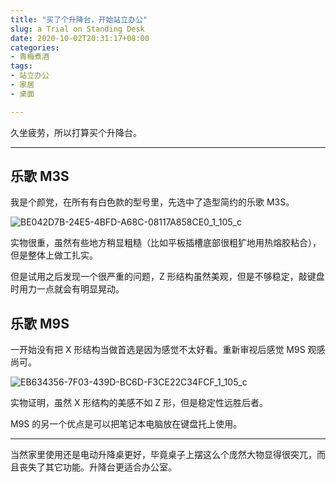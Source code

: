 ```yaml
---
title: "买了个升降台，开始站立办公"
slug: a Trial on Standing Desk
date: 2020-10-02T20:31:17+08:00
categories:
- 青梅煮酒
tags:
- 站立办公
- 家居
- 桌面

---
```


久坐疲劳，所以打算买个升降台。

------

## 乐歌 M3S

我是个颜党，在所有有白色款的型号里，先选中了造型简约的乐歌 M3S。

![BE042D7B-24E5-4BFD-A68C-08117A858CE0_1_105_c](https://raw.githubusercontent.com/xbot/image-hosting/master/blog/2020-10-02-20-44-40-BE042D7B-24E5-4BFD-A68C-08117A858CE0_1_105_c.jpeg)

实物很重，虽然有些地方稍显粗糙（比如平板插槽底部很粗犷地用热熔胶粘合），但是整体上做工扎实。

但是试用之后发现一个很严重的问题，Z 形结构虽然美观，但是不够稳定，敲键盘时用力一点就会有明显晃动。

## 乐歌 M9S

一开始没有把 X 形结构当做首选是因为感觉不太好看。重新审视后感觉 M9S 观感尚可。

![EB634356-7F03-439D-BC6D-F3CE22C34FCF_1_105_c](https://raw.githubusercontent.com/xbot/image-hosting/master/blog/2020-10-02-20-54-50-EB634356-7F03-439D-BC6D-F3CE22C34FCF_1_105_c.jpeg)

实物证明，虽然 X 形结构的美感不如 Z 形，但是稳定性远胜后者。

M9S 的另一个优点是可以把笔记本电脑放在键盘托上使用。

------

当然家里使用还是电动升降桌更好，毕竟桌子上摆这么个庞然大物显得很突兀，而且丧失了其它功能。升降台更适合办公室。